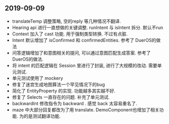 ## 2019-09-09

-   translateTemp 调整策略, 空的reply 等几种情况不翻译.
-   Hearing api 进行一直想做的关键调整. runIntent 与 isIntent 拆分. 默认不run
-   Context 加入了 cast 功能. 用于强制类型转换. 不过有点脏.
-   Intent 默认增加了 isConfirmed 和 confirmedEntities. 参考了 DuerOS的做法
-   问答逻辑增加了和意图相关的提问, 可以通过意图匹配生成答案. 参考了 DuerOS的做法.
-   将 intent 的匹配逻辑在 Session 里进行了封装, 进行了大规模的改动. 需要单元测试.
-   单元测试使用了 mockery
-   修复了迷宫生成地图算法一个罕见情况下的bug
-   简化了 EntityProperty 的实现. 功能越多其实越不好.
-   修复了 Selects 一直存在的问题. 补充了单元测试.
-   backwardInt 修改指令为 backward . 感觉 back 太容易重名了.
-   maze 中大部分回复都改为了用 translate. DemoComponent也增加了相关功能. 为的是测试翻译功能.
